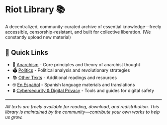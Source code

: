 # Riot Library 📚 
A decentralized, community-curated archive of essential knowledge—freely accessible, censorship-resistant, and built for collective liberation.
(We constantly upload new material)

## 🚀 Quick Links

- 🏴 [Anarchism](anarchism.md) - Core principles and theory of anarchist thought
- 🗳 [Politics](politics.md) - Political analysis and revolutionary strategies  
- 📚 [Other Texts](other-texts.md) - Additional readings and resources
- 🤓 [En Español](espanol.md) - Spanish language materials and translations
- 🔒 [Cybersecurity & Digital Privacy](cybersecurity.md) - Tools and guides for digital safety

---

*All texts are freely available for reading, download, and redistribution. This library is maintained by the community—contribute your own works to help us grow.*

